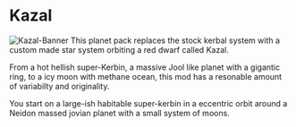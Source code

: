 # Kazal
![Kazal-Banner](https://user-images.githubusercontent.com/75160844/203539414-f286b9b7-ea89-42f9-9ed5-4418aa640da8.png)
This planet pack replaces the stock kerbal system with a custom made star system orbiting a red dwarf called Kazal.

From a hot hellish super-Kerbin, a massive Jool like planet with a gigantic ring, to a icy moon with methane ocean, this mod has a resonable amount of variabilty and originality.

You start on a large-ish habitable super-kerbin in a eccentric orbit around a Neidon massed jovian planet with a small system of moons.
